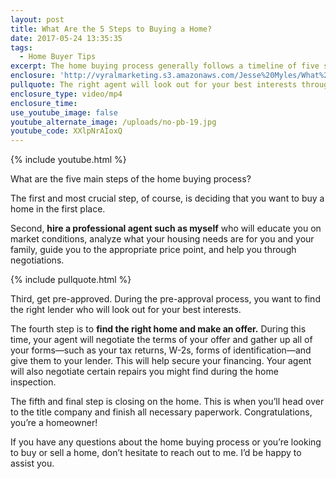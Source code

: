 ```yaml
---
layout: post
title: What Are the 5 Steps to Buying a Home?
date: 2017-05-24 13:35:35
tags:
  - Home Buyer Tips
excerpt: The home buying process generally follows a timeline of five steps that I want to lay out for you today.
enclosure: 'http://vyralmarketing.s3.amazonaws.com/Jesse%20Myles/What%20Are%20the%205%20Steps%20to%20Buying%20a%20Home%253F.mp4'
pullquote: The right agent will look out for your best interests throughout the transaction.
enclosure_type: video/mp4
enclosure_time:
use_youtube_image: false
youtube_alternate_image: /uploads/no-pb-19.jpg
youtube_code: XXlpNrAIoxQ
---
```



{% include youtube.html %}

What are the five main steps of the home buying process?

The first and most crucial step, of course, is deciding that you want to buy a home in the first place.

Second, **hire a professional agent such as myself** who will educate you on market conditions, analyze what your housing needs are for you and your family, guide you to the appropriate price point, and help you through negotiations.

{% include pullquote.html %}

Third, get pre-approved. During the pre-approval process, you want to find the right lender who will look out for your best interests.

The fourth step is to **find the right home and make an offer.** During this time, your agent will negotiate the terms of your offer and gather up all of your forms—such as your tax returns, W-2s, forms of identification—and give them to your lender. This will help secure your financing. Your agent will also negotiate certain repairs you might find during the home inspection.

The fifth and final step is closing on the home. This is when you’ll head over to the title company and finish all necessary paperwork. Congratulations, you’re a homeowner!

If you have any questions about the home buying process or you’re looking to buy or sell a home, don’t hesitate to reach out to me. I’d be happy to assist you.
